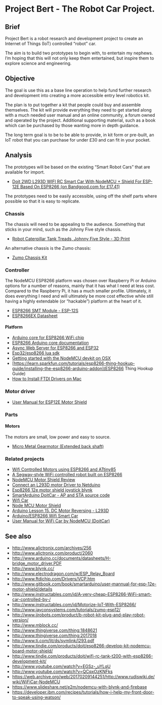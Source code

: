# Project Bert - The Robot Car Project.

## Brief

Project Bert is a robot research and development project to create an Internet of Things (IoT) controlled “robot” car.

The aim is to build two prototypes to begin with, to entertain my nephews. I’m hoping that this will not only keep them entertained, but inspire them to explore science and engineering.

## Objective

The goal is use this as a base line operation to help fund further research and development into creating a more accessible entry level robotics kit.

The plan is to put together a kit that people could buy and assemble themselves. The kit will provide everything they need to get started along with a much needed user manual and an online community, a forum owned and operated by the project. Additional supporting material, such as a book which can be purchased by those wanting more in depth guidance.

The long term goal is to be to be able to provide, in kit form or pre-built, an IoT robot that you can purchase for under £30 and can fit in your pocket.

## Analysis

The prototypes will be based on the existing “Smart Robot Cars” that are available for import.

* [Doit 2WD L293D WIFI RC Smart Car With NodeMCU + Shield For ESP-12E Based On ESP8266 (on Bandgood.com for £17.41)](http://www.banggood.com/Geekcreit-Doit-2WD-L293D-WIFI-RC-Smart-Car-With-NodeMCU-Shield-For-ESP-12E-Based-On-ESP8266-p-995166.html)

The prototypes need to be easily accessible, using off the shelf parts where possible so that it is easy to replicate.

### Chassis

The chassis will need to be appealing to the audience. Something that sticks in your mind, such as the Johnny Five style chassis.

- [Robot Caterpillar Tank Treads, Johnny Five Style - 3D Print](http://www.instructables.com/id/Robot-Caterpillar-Treads-Johnny-Five-Style-3D-P/)

An alternative chassis is the Zumo chassis:

- [Zumo Chassis Kit](http://shop.pimoroni.com/products/zumo-chassis-kit-no-motors)

### Controller

The NodeMCU ESP8266 platform was chosen over Raspberry Pi or Arduino options for a number of reasons, mainly that it has what I need at less cost. Compared to the Raspberry Pi, it has a much smaller profile. Ultimately, it does everything I need and will ultimately be more cost effective while still having a highly extendable (or “hackable”) platform at the heart of it.

- [ESP8266 SMT Module - ESP-12S](http://www.adafruit.com/product/2491)
- [ESP8266EX Datasheet](https://cdn-shop.adafruit.com/product-files/2471/0A-ESP8266__Datasheet__EN_v4.3.pdf)

#### Platform

- [Arduino core for ESP8266 WiFi chip](http://github.com/esp8266/Arduino)
- [ESP8266 Arduino core documentation](http://esp8266.github.io/Arduino/versions/2.3.0/)
- [Async Web Server for ESP8266 and ESP32](http://github.com/me-no-dev/ESPAsyncWebServer)
- [Esp32/esp8266 lua sdk](http://github.com/Nicholas3388/LuaNode)
- [Getting started with the NodeMCU devkit on OSX](http://github.com/nodemcu/nodemcu-devkit/wiki/Getting-Started-on-OSX)
- [https://learn.sparkfun.com/tutorials/esp8266-thing-hookup-guide/installing-the-esp8266-arduino-addon](ESP8266 Thing Hookup Guide)
- [How to Install FTDI Drivers on Mac](http://learn.sparkfun.com/tutorials/how-to-install-ftdi-drivers/mac)

### Motor driver

- [User Manual for ESP12E Motor Shield](http://cdn.hackaday.io/files/8856378895104/user-mannual-for-esp-12e-motor-shield.pdf)

### Parts

#### Motors

The motors are small, low power and easy to source.

- [Micro Metal Gearmotor (Extended back shaft)](http://shop.pimoroni.com/products/micro-metal-gearmotor-extended-back-shaft)

### Related projects

- [Wifi Controlled Motors using ESP8266 and ATtiny85](http://blog.nyl.io/esp8266-motor/)
- [A Segway-style WiFi controlled robot built on ESP8266](http://flannelhead.github.io/projects/espway.html)
- [NodeMCU Motor Shield Review](https://blog.the-jedi.co.uk/2015/11/26/nodemcu-motor-shield-review/)
- [Connect an L293D motor Driver to Netduino](http://fritzing.org/projects/l293d-motor-driver)
- [Esp8266 12e motor shield joystick blynk](http://community.blynk.cc/t/esp8266-12e-motor-shield-joystick-blynk/10498)
- [SmartArduino DoitCar - AP and STA source code](http://github.com/SmartArduino/DoitCar)
- [Wifi Car](http://github.com/squix78/esp8266-projects/tree/master/arduino-ide/wifi-car)
- [Node MCU Motor Shield](http://hackaday.io/project/8856-incubator-controller/log/29291-node-mcu-motor-shield)
- [Arduino Lesson 15. DC Motor Reversing - L293D](http://learn.adafruit.com/adafruit-arduino-lesson-15-dc-motor-reversing/lm293d)
- [Arduino/ESP8266 Wifi Smart Car](http://osoyoo.com/2017/01/18/smartcar/)
- [User Manual for WiFi Car by NodeMCU (DoitCar)](http://smartarduino.gitbooks.io/user-manual-for-wifi-car-by-nodemcu-doitcar-/content/)

## See also

- http://www.alictronix.com/archives/256
- http://www.alictronix.com/product/2060
- http://www.arduino.cc/documents/datasheets/H-bridge_motor_driver.PDF
- http://www.blynk.cc/
- http://www.electrodragon.com/w/ESP_Relay_Board
- http://www.ftdichip.com/Drivers/VCP.htm
- http://www.gitbook.com/book/smartarduino/user-mannual-for-esp-12e-motor-shield/details
- http://www.instructables.com/id/A-very-cheap-ESP8266-WiFi-smart-car-controlled-by-/
- http://www.instructables.com/id/Motorize-IoT-With-ESP8266/
- http://www.jayconsystems.com/tutorials/zumo-esp12/
- http://www.jjrobots.com/product/b-robot-kit-plug-and-play-robot-version/
- http://www.mblock.cc/
- http://www.thingiverse.com/thing:1848621
- http://www.thingiverse.com/thing:2017018
- http://www.ti.com/lit/ds/symlink/l293.pdf
- http://www.tindie.com/products/doit/esp8266-develop-kit-nodemcu-board-motor-shield/
- http://www.tindie.com/products/doit/wifi-rc-tank-t200-with-esp8266-development-kit/
- http://www.youtube.com/watch?v=EGSz-_uYLqU
- http://www.youtube.com/watch?v=QCqxOzKNFks
- https://web.archive.org/web/20170209144251/http://www.rudiswiki.de/wiki/WiFiCar-NodeMCU
- https://www.slideshare.net/e2m/nodemcu-with-blynk-and-firebase
- https://developer.ibm.com/recipes/tutorials/how-i-help-my-front-door-to-speak-using-watson/
